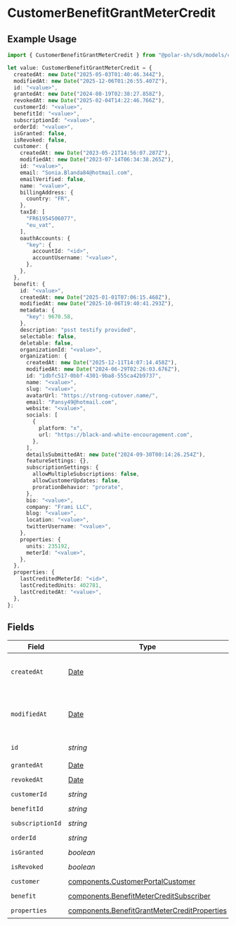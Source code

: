 # CustomerBenefitGrantMeterCredit

## Example Usage

```typescript
import { CustomerBenefitGrantMeterCredit } from "@polar-sh/sdk/models/components/customerbenefitgrantmetercredit.js";

let value: CustomerBenefitGrantMeterCredit = {
  createdAt: new Date("2025-05-03T01:40:46.344Z"),
  modifiedAt: new Date("2025-12-06T01:26:55.407Z"),
  id: "<value>",
  grantedAt: new Date("2024-08-19T02:38:27.858Z"),
  revokedAt: new Date("2025-02-04T14:22:46.766Z"),
  customerId: "<value>",
  benefitId: "<value>",
  subscriptionId: "<value>",
  orderId: "<value>",
  isGranted: false,
  isRevoked: false,
  customer: {
    createdAt: new Date("2023-05-21T14:56:07.287Z"),
    modifiedAt: new Date("2023-07-14T06:34:38.265Z"),
    id: "<value>",
    email: "Sonia.Blanda84@hotmail.com",
    emailVerified: false,
    name: "<value>",
    billingAddress: {
      country: "FR",
    },
    taxId: [
      "FR61954506077",
      "eu_vat",
    ],
    oauthAccounts: {
      "key": {
        accountId: "<id>",
        accountUsername: "<value>",
      },
    },
  },
  benefit: {
    id: "<value>",
    createdAt: new Date("2025-01-01T07:06:15.468Z"),
    modifiedAt: new Date("2025-10-06T19:40:41.293Z"),
    metadata: {
      "key": 9670.58,
    },
    description: "psst testify provided",
    selectable: false,
    deletable: false,
    organizationId: "<value>",
    organization: {
      createdAt: new Date("2025-12-11T14:07:14.458Z"),
      modifiedAt: new Date("2024-06-29T02:26:03.676Z"),
      id: "1dbfc517-0bbf-4301-9ba8-555ca42b9737",
      name: "<value>",
      slug: "<value>",
      avatarUrl: "https://strong-cutover.name/",
      email: "Pansy49@hotmail.com",
      website: "<value>",
      socials: [
        {
          platform: "x",
          url: "https://black-and-white-encouragement.com",
        },
      ],
      detailsSubmittedAt: new Date("2024-09-30T00:14:26.254Z"),
      featureSettings: {},
      subscriptionSettings: {
        allowMultipleSubscriptions: false,
        allowCustomerUpdates: false,
        prorationBehavior: "prorate",
      },
      bio: "<value>",
      company: "Frami LLC",
      blog: "<value>",
      location: "<value>",
      twitterUsername: "<value>",
    },
    properties: {
      units: 235192,
      meterId: "<value>",
    },
  },
  properties: {
    lastCreditedMeterId: "<id>",
    lastCreditedUnits: 402781,
    lastCreditedAt: "<value>",
  },
};
```

## Fields

| Field                                                                                                        | Type                                                                                                         | Required                                                                                                     | Description                                                                                                  |
| ------------------------------------------------------------------------------------------------------------ | ------------------------------------------------------------------------------------------------------------ | ------------------------------------------------------------------------------------------------------------ | ------------------------------------------------------------------------------------------------------------ |
| `createdAt`                                                                                                  | [Date](https://developer.mozilla.org/en-US/docs/Web/JavaScript/Reference/Global_Objects/Date)                | :heavy_check_mark:                                                                                           | Creation timestamp of the object.                                                                            |
| `modifiedAt`                                                                                                 | [Date](https://developer.mozilla.org/en-US/docs/Web/JavaScript/Reference/Global_Objects/Date)                | :heavy_check_mark:                                                                                           | Last modification timestamp of the object.                                                                   |
| `id`                                                                                                         | *string*                                                                                                     | :heavy_check_mark:                                                                                           | The ID of the object.                                                                                        |
| `grantedAt`                                                                                                  | [Date](https://developer.mozilla.org/en-US/docs/Web/JavaScript/Reference/Global_Objects/Date)                | :heavy_check_mark:                                                                                           | N/A                                                                                                          |
| `revokedAt`                                                                                                  | [Date](https://developer.mozilla.org/en-US/docs/Web/JavaScript/Reference/Global_Objects/Date)                | :heavy_check_mark:                                                                                           | N/A                                                                                                          |
| `customerId`                                                                                                 | *string*                                                                                                     | :heavy_check_mark:                                                                                           | N/A                                                                                                          |
| `benefitId`                                                                                                  | *string*                                                                                                     | :heavy_check_mark:                                                                                           | N/A                                                                                                          |
| `subscriptionId`                                                                                             | *string*                                                                                                     | :heavy_check_mark:                                                                                           | N/A                                                                                                          |
| `orderId`                                                                                                    | *string*                                                                                                     | :heavy_check_mark:                                                                                           | N/A                                                                                                          |
| `isGranted`                                                                                                  | *boolean*                                                                                                    | :heavy_check_mark:                                                                                           | N/A                                                                                                          |
| `isRevoked`                                                                                                  | *boolean*                                                                                                    | :heavy_check_mark:                                                                                           | N/A                                                                                                          |
| `customer`                                                                                                   | [components.CustomerPortalCustomer](../../models/components/customerportalcustomer.md)                       | :heavy_check_mark:                                                                                           | N/A                                                                                                          |
| `benefit`                                                                                                    | [components.BenefitMeterCreditSubscriber](../../models/components/benefitmetercreditsubscriber.md)           | :heavy_check_mark:                                                                                           | N/A                                                                                                          |
| `properties`                                                                                                 | [components.BenefitGrantMeterCreditProperties](../../models/components/benefitgrantmetercreditproperties.md) | :heavy_check_mark:                                                                                           | N/A                                                                                                          |